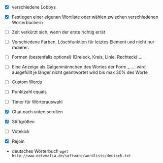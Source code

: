 - [x] verschiedene Lobbys
- [x] Festlegen einer eigenen Wortliste oder wählen zwischen verschiedenen Wörterbüchern
- [ ] Zeit verkürzt sich, wenn der erste richtig errät
- [ ] Verschiedene Farben, Löschfunktion für letztes Element und nicht nur radierer.
- [ ] Formen (bestenfalls optional) (Dreieck, Kreis, Linie, Rechteck)....
- [ ] Eine Anzeige als Galgenmännchen des Wortes der Form      _ .... wird ausgefüllt je länger nicht geantwortet wird bis max 30% des Worte
- [ ] Custom Words
- [ ] Punktzahl equals
- [ ] Timer für Wörterauswahl
- [x] Chat nach unten scrollen
- [x] Stiftgrößen
- [ ] Votekick
- [x] Rejoin


-  deutsches Wörterbuch `wget http://www.netzmafia.de/software/wordlists/deutsch.txt`